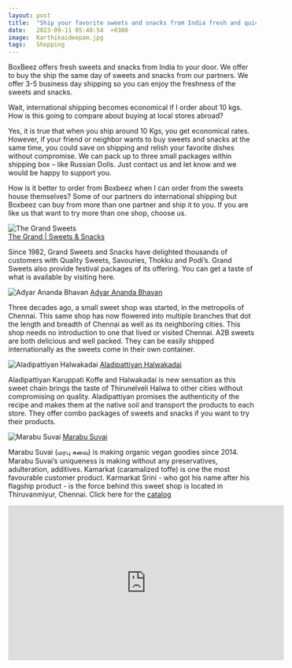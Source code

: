 ```yaml
---
layout: post
title:  "Ship your favorite sweets and snacks from India fresh and quick with BoxBeez!"
date:   2023-09-11 05:40:54  +0300
image:  Karthikaideepam.jpg
tags:   Shopping
---
```


BoxBeez offers fresh sweets and snacks from India to your door. We offer to buy the ship the same day of sweets and snacks from our partners. We offer 3-5 business day shipping so you can enjoy the freshness of the sweets and snacks.

Wait, international shipping becomes economical if I order about 10 kgs. How is this going to compare about buying at local stores abroad?

Yes, it is true that when you ship around 10 Kgs, you get economical rates. However, if your friend or neighbor wants to buy sweets and snacks at the same time, you could save on shipping and relish your favorite dishes without compromise. We can pack up to three small packages within shipping box – like   Russian Dolls. Just contact us and let know and we would be happy to support you.

How is it better to order from Boxbeez when I can order from the sweets house themselves?
Some of our partners do international shipping but Boxbeez can buy from more than one partner and ship it to you. If you are like us that want to try more than one shop, choose us.


![The Grand Sweets]({{site.baseurl}}/images/GrandSweets.png)     
[The Grand | Sweets & Snacks](https://thegrandsweets.com/)

Since 1982, Grand Sweets and Snacks have delighted thousands of customers with Quality Sweets, Savouries, Thokku and Podi’s. Grand Sweets also provide festival packages of its offering.  You can get a taste of what is available by visiting here.


![Adyar Ananda Bhavan]({{site.baseurl}}/images/A2B.png)
[Adyar Ananda Bhavan](https://aabsweets.com/index.html)

Three decades ago, a small sweet shop was started, in the metropolis of Chennai. This same shop has now flowered into multiple branches that dot the length and breadth of Chennai as well as its neighboring cities.  This shop needs no introduction to one that lived or visited Chennai. A2B sweets are both delicious and well packed. They can be easily shipped internationally as the sweets come in their own container. 


![Aladipattiyan Halwakadai]({{site.baseurl}}/images/HalwaKadai.png)
[Aladipattiyan Halwakadai](https://halwakadai.com/)

Aladipattiyan Karuppati Koffe and Halwakadai is new sensation as this sweet chain brings the taste of Thirunelveli Halwa to other cities without compromising on quality. Aladipattiyan promises the authenticity of the recipe and makes them at the native soil and transport the products to each store. They offer combo packages of sweets and snacks if you want to try their products.


![Marabu Suvai]({{site.baseurl}}/images/MarabuSuvai.jpg)
[Marabu Suvai](https://www.facebook.com/p/%E0%AE%AE%E0%AE%B0%E0%AE%AA%E0%AF%81-%E0%AE%9A%E0%AF%81%E0%AE%B5%E0%AF%88-100068485517886/)

Marabu Suvai (மரபு சுவை) is making organic vegan goodies since 2014. Marabu Suvai’s uniqueness is making without any preservatives, adulteration, additives. Kamarkat (caramalized toffe) is one the most favourable customer product. Karmarkat Srini - who got his name after his flagship product -  is the force behind this sweet shop is located in Thiruvanmiyur, Chennai. Click here for the [catalog](https://qrrocket.com/marabusuvai)

<iframe width="560" height="315" src="https://www.youtube.com/embed/iNZRLnCjB4c?si=jzqUDWa4WNYBXLXL" title="YouTube video player" frameborder="0" allow="accelerometer; autoplay; clipboard-write; encrypted-media; gyroscope; picture-in-picture; web-share" allowfullscreen></iframe>
